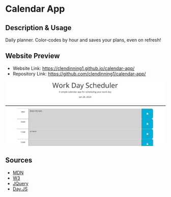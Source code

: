# Calendar App
## Description & Usage
Daily planner. Color-codes by hour and saves your plans, even on refresh!
## Website Preview
- Website Link: https://clendinning1.github.io/calendar-app/
- Repository Link: https://github.com/clendinning1/calendar-app/

![Image of the deployed website.](./Assets/siteprev.JPG)
## Sources
- [MDN](https://developer.mozilla.org/en-US/)
- [W3](https://www.w3schools.com/)
- [JQuery](https://api.jquery.com/)
- [Day.JS](https://day.js.org/)